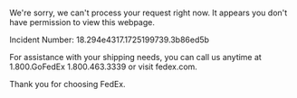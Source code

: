  	


 	

We're sorry, we can't process your request right now. It appears you don't have permission to view this webpage.


Incident Number: 18.294e4317.1725199739.3b86ed5b





For assistance with your shipping needs, you can call us anytime at 1.800.GoFedEx 1.800.463.3339 or visit fedex.com.




Thank you for choosing FedEx.